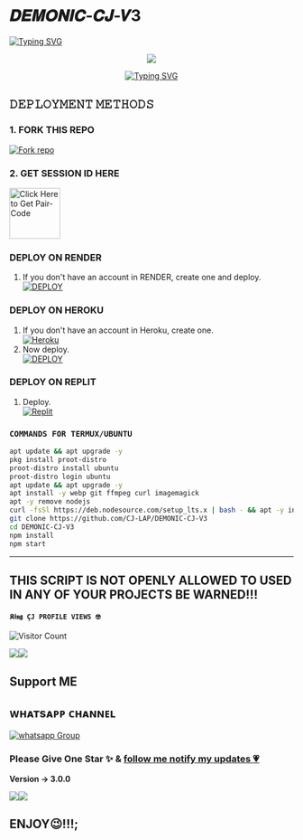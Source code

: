  # 𝑫𝑬𝑴𝑶𝑵𝑰𝑪-𝑪𝑱-𝑽3
   
   <a>
                                      <a href="https://git.io/typing-svg"><img src="https://readme-typing-svg.demolab.com?font=Jersey+20+Charted&size=30&pause=1000&color=F71515&width=435&lines=BOT+100%25+LEGIT,+THE+BEST💪" alt="Typing SVG" /></a>   

<p align="center"> 
<up A simple WhatsApp User Bot Coded By 𝕶𝖎𝖓𝖌 𝐂𝐉</u>
</p>
<p align="center">
<img src="https://files.catbox.moe/aifztz.jpg"/>       
<p align="center">

            
<p align="center">
<p align="center">
  <a href="https://git.io/typing-svg"><img src="https://readme-typing-svg.demolab.com?font=EB+Garamond&weight=800&size=28&duration=4000&pause=1000&random=false&width=435&lines=+•𝑫𝑬𝑴𝑶𝑵𝑰𝑪-+𝑪𝑱-+𝑽3+⦅⦆MULTI-DEVICE⦅⦆+⦅⦆WHATSAPP⦅⦆+⦅⦆BOT⦅⦆;DEVELOPED+BY+𝕶𝖎𝖓𝖌࿇︎ÇJ;RELEASED+DATE+01%2F01%2F2025" alt="Typing SVG" /></a>
 
 ## 𝙳𝙴𝙿𝙻𝙾𝚈𝙼𝙴𝙽𝚃 𝙼𝙴𝚃𝙷𝙾𝙳𝚂

### 1. FORK THIS REPO

<a href='https://github.com/CJ-LAP/DEMONIC-CJ-V3/fork' target="_blank"><img alt='Fork repo' src='https://img.shields.io/badge/Fork This Repo-black?style=for-the-badge&logo=git&logoColor=white'/></a>

### 2. GET SESSION ID HERE
 
<a href="https://l-rd-j-y-session-id.onrender.com/veranqr"><img src="https://img.shields.io/badge/PAIR CODE-green" alt="Click Here to Get Pair-Code" width="90"></a>


### DEPLOY ON RENDER

1. If you don't have an account in RENDER, create one and deploy.
    <br>
    <a href='https://dashboard.render.com/select-repo?type=web' target="_blank"><img alt='DEPLOY' src='https://img.shields.io/badge/-DEPLOY-black?style=for-the-badge&logo=render&logoColor=white'/></a>



### DEPLOY ON HEROKU

1. If you don't have an account in Heroku, create one.
    <br>
    <a href='https://signup.heroku.com/' target="_blank"><img alt='Heroku' src='https://img.shields.io/badge/-Create-purple?style=for-the-badge&logo=heroku&logoColor=white'/></a>
2. Now deploy.
    <br>
    <a href='https://dashboard.heroku.com/new?template=https://github.com/CJ-LAP/DEMONIC-CJ-V3' target="_blank"><img alt='DEPLOY' src='https://img.shields.io/badge/-DEPLOY-purple?style=for-the-badge&logo=heroku&logoColor=white'/></a>
### DEPLOY ON REPLIT
1. Deploy.
    <br>
    <a href='https://replit.com/github//CJ-LAP/DEMONIC-CJ-V3' target="_blank"><img alt='Replit' src='https://img.shields.io/badge/-Deploy-red?style=for-the-badge&logo=replit&logoColor=white'/></a>

### `COMMANDS FOR TERMUX/UBUNTU`
```bash
apt update && apt upgrade -y
pkg install proot-distro
proot-distro install ubuntu
proot-distro login ubuntu
apt update && apt upgrade -y
apt install -y webp git ffmpeg curl imagemagick
apt -y remove nodejs
curl -fsSl https://deb.nodesource.com/setup_lts.x | bash - && apt -y install nodejs
git clone https://github.com/CJ-LAP/DEMONIC-CJ-V3 
cd DEMONIC-CJ-V3 
npm install
npm start
```

--------




## THIS SCRIPT IS NOT OPENLY ALLOWED TO USED IN ANY OF YOUR PROJECTS BE WARNED!!! 


  
  #### ```𝕶𝖎𝖓𝖌 ÇJ PROFILE VIEWS 🤓```
![Visitor Count](https://profile-counter.glitch.me/CJ-LAP/count.svg)

<a><img src='https://i.imgur.com/LyHic3i.gif'/></a><a><img src='https://i.imgur.com/LyHic3i.gif'/></a>


## Support ME


## ᴡʜᴀᴛsᴀᴘᴘ ᴄʜᴀɴɴᴇʟ
<a href="https://whatsapp.com/channel/0029VajOKquG3R3pOUajb71j" target="_blank">
    <img alt="whatsapp Group" src="https://img.shields.io/badge/ Whatsapp Support Channel -25D366?style=for-the-badge&logo=whatsapp&logoColor=white" />
  </a>
</p>



### Please Give One Star ✨ & [follow me notify my updates 💗](https://github.com/CJ-LAP)
<b>Version -> 3.0.0</b>

<a><img src='https://i.imgur.com/LyHic3i.gif'/></a><a><img src='https://i.imgur.com/LyHic3i.gif'/></a>
  
  ## ENJOY😉!!!;
